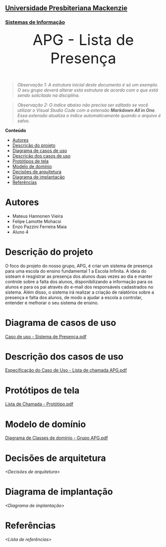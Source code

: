 <h2><a href= "https://www.mackenzie.br">Universidade Presbiteriana Mackenzie</a></h2>
<h3><a href= "https://www.mackenzie.br/graduacao/sao-paulo-higienopolis/sistemas-de-informacao">Sistemas de Informação</a></h3>


<font size="+12"><center>
APG - Lista de Presença
</center></font>

>*Observação 1: A estrutura inicial deste documento é só um exemplo. O seu grupo deverá alterar esta estrutura de acordo com o que está sendo solicitado na disciplina.*

>*Observação 2: O índice abaixo não precisa ser editado se você utilizar o Visual Studio Code com a extensão **Markdown All in One**. Essa extensão atualiza o índice automaticamente quando o arquivo é salvo.*

**Conteúdo**

- [Autores](#autores)
- [Descrição do projeto](#descrição-do-projeto)
- [Diagrama de casos de uso](#diagrama-de-casos-de-uso)
- [Descrição dos casos de uso](#descrição-dos-casos-de-uso)
- [Protótipos de tela](#protótipos-de-tela)
- [Modelo de domínio](#modelo-de-domínio)
- [Decisões de arquitetura](#decisões-de-arquitetura)
- [Diagrama de implantação](#diagrama-de-implantação)
- [Referências](#referências)


# Autores

* Mateus Hannonen Vieira
* Felipe Lamotte Mohacsi
* Enzo Pazzini Ferreira Maia
* Aluno 4



# Descrição do projeto

O foco do projeto do nosso grupo, APG, é criar um sistema de presença para uma escola do ensino fundamental 1 a Escola Infinita. A ideia do sisteam é resgistrar as presença dos alunos duas vezes ao dia e manter controle sobre a falta dos alunos, disponibilizando a informação para os alunos e para os pai através do e-mail dos responsáveis cadastrados no sistema. Além disso, o sistema irá realizar a criação de ralatórios sobre a presença e falta dos alunos, de modo a ajudar a escola a controlar, entender e melhorar o seu sistema de ensino.

# Diagrama de casos de uso

[Caso de uso - Sistema de Presença.pdf](https://github.com/MeTets/ppads-2023s1/files/10778185/Caso.de.uso.-.Sistema.de.Presenca.pdf)

# Descrição dos casos de uso

[Especificação do Caso de Uso - Lista de chamada APG.pdf](https://github.com/MeTets/ppads-2023s1/files/10778184/Especificacao.do.Caso.de.Uso.-.Lista.de.chamada.APG.pdf)

# Protótipos de tela

[Lista de Chamada - Protótipo.pdf](https://github.com/MeTets/ppads-2023s1/files/10778186/Lista.de.Chamada.-.Prototipo.pdf)

# Modelo de domínio

[Diagrama de Classes de domínio - Grupo APG.pdf](https://github.com/MeTets/ppads-2023s1/files/10853859/Diagrama.de.Classes.de.dominio.-.Grupo.APG.pdf)

# Decisões de arquitetura

*&lt;Decisões de arquitetura&gt;*

# Diagrama de implantação

*&lt;Diagrama de implantação&gt;*

# Referências

*&lt;Lista de referências&gt;*
